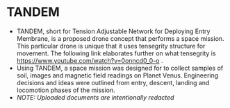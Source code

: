 # TANDEM
- TANDEM, short for Tension Adjustable Network for Deploying Entry Membrane, is a proposed drone concept that performs a space mission. This particular drone is unique that it uses tensegrity structure for movement. The following link elaborates further on what tensegrity is https://www.youtube.com/watch?v=0onncd0_0-o .
- Using TANDEM, a space mission was designed for to collect samples of soil, images and magnetic field readings on Planet Venus. Engineering decisions and ideas were outlined from entry, descent, landing and locomotion phases of the mission. 
- *NOTE: Uploaded documents are intentionally redacted*
